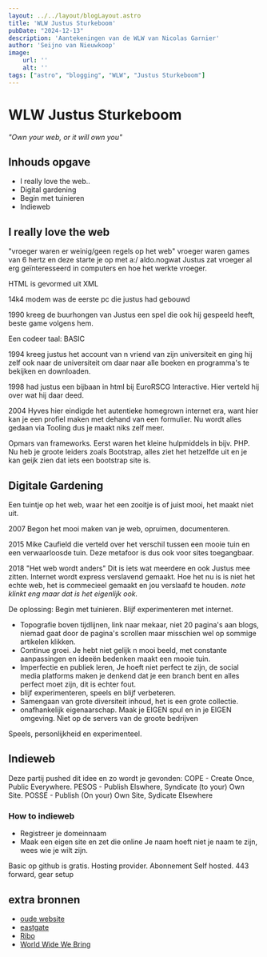 ```yaml
---
layout: ../../layout/blogLayout.astro
title: 'WLW Justus Sturkeboom'
pubDate: "2024-12-13"
description: 'Aantekeningen van de WLW van Nicolas Garnier'
author: 'Seijno van Nieuwkoop'
image:
    url: ''
    alt: ''
tags: ["astro", "blogging", "WLW", "Justus Sturkeboom"]
---
```

# WLW Justus Sturkeboom
_"Own your web, or it will own you"_

## Inhouds opgave
* I really love the web..
* Digital gardening
* Begin met tuinieren
* Indieweb

## I really love the web
"vroeger waren er weinig/geen regels op het web"
vroeger waren games van 6 hertz en deze starte je op met a:/ aldo.nogwat
Justus zat vroeger al erg geïnteresseerd in computers en hoe het werkte vroeger.

HTML is gevormed uit XML 

14k4 modem was de eerste pc die justus had gebouwd

1990 kreeg de buurhongen van Justus een spel die ook hij gespeeld heeft, beste game volgens hem.

Een codeer taal: BASIC

1994 kreeg justus het account van n vriend van zijn universiteit en ging hij zelf ook naar de universiteit om daar naar alle boeken en programma's te bekijken en downloaden.

1998 had justus een bijbaan in html bij EuroRSCG Interactive. Hier verteld hij over wat hij daar deed.

2004 Hyves hier eindigde het autentieke homegrown internet era, want hier kan je een profiel maken met dehand van een formulier.
Nu wordt alles gedaan via Tooling dus je maakt niks zelf meer.

Opmars van frameworks. Eerst waren het kleine hulpmiddels in bijv. PHP. Nu heb je groote leiders zoals Bootstrap, alles ziet het hetzelfde uit en je kan geijk zien dat iets een bootstrap site is.

## Digitale Gardening
Een tuintje op het web, waar het een zooitje is of juist mooi, het maakt niet uit.

2007 Begon het mooi maken van je web, opruimen, documenteren. 

2015 Mike Caufield die verteld over het verschil tussen een mooie tuin en een verwaarloosde tuin. Deze metafoor is dus ook voor sites toegangbaar.

2018 "Het web wordt anders" Dit is iets wat meerdere en ook Justus mee zitten. Internet wordt express verslavend gemaakt. Hoe het nu is is niet het echte web, het is commecieel gemaakt en jou verslaafd te houden. *note klinkt eng maar dat is het eigenlijk ook.*

De oplossing: Begin met tuinieren. Blijf experimenteren met internet. 

- Topografie boven tijdlijnen, link naar mekaar, niet 20 pagina's aan blogs, niemad gaat door de pagina's scrollen maar misschien wel op sommige artikelen klikken.
- Continue groei. Je hebt niet gelijk n mooi beeld, met constante aanpassingen en ideeën bedenken maakt een mooie tuin.
- Imperfectie en publiek leren, Je hoeft niet perfect te zijn, de social media platforms maken je denkend dat je een branch bent en alles perfect moet zijn, dit is echter fout. 
- blijf experimenteren, speels en blijf verbeteren. 
- Samengaan van grote diversiteit inhoud, het is een grote collectie.
- onafhankelijk eigenaarschap. Maak je EIGEN spul en in je EIGEN omgeving. Niet op de servers van de groote bedrijven

Speels, personlijkheid en experimenteel.

## Indieweb
Deze partij pushed dit idee en zo wordt je gevonden:
COPE - Create Once, Public Everywhere.
PESOS - Publish Elswhere, Syndicate (to your) Own Site.
POSSE - Publish (On your) Own Site, Sydicate Elsewhere

### How to indieweb
* Registreer je domeinnaam
* Maak een eigen site en zet die online
Je naam hoeft niet je naam te zijn, wees wie je wilt zijn.

Basic op github is gratis.
Hosting provider. Abonnement
Self hosted. 443 forward, gear setup

## extra bronnen
- [oude website]()
- [eastgate](https://eastgate.com/garden/)
- [Ribo](https://ribo.zone/)
- [World Wide We Bring](https://2024.worldwidewebring.club/)
